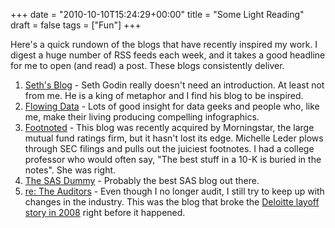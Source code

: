 +++
date = "2010-10-10T15:24:29+00:00"
title = "Some Light Reading"
draft = false
tags = ["Fun"]
+++

Here's a quick rundown of the blogs that have recently inspired my work. I digest a huge number of RSS feeds each week, and it takes a good headline for me to open (and read) a post. These blogs consistently deliver. 

1. [Seth's Blog](http://sethgodin.typepad.com/seths_blog/) - Seth Godin really doesn't need an introduction. At least not from me. He is a king of metaphor and I find his blog to be inspired. 
2. [Flowing Data](http://flowingdata.com/) - Lots of good insight for data geeks and people who, like me, make their living producing compelling infographics. 
3. [Footnoted](http://www.footnoted.com/) - This blog was recently acquired by Morningstar, the large mutual fund ratings firm, but it hasn't lost its edge. Michelle Leder plows through SEC filings and pulls out the juiciest footnotes. I had a college professor who would often say, "The best stuff in a 10-K is buried in the notes". She was right. 
4. [The SAS Dummy](http://blogs.sas.com/sasdummy/) - Probably the best SAS blog out there. 
5. [re: The Auditors](http://retheauditors.com/) - Even though I no longer audit, I still try to keep up with changes in the industry. This was the blog that broke the [Deloitte layoff story in 2008](http://retheauditors.com/2008/07/21/deloitte-double-talk/) right before it happened.
